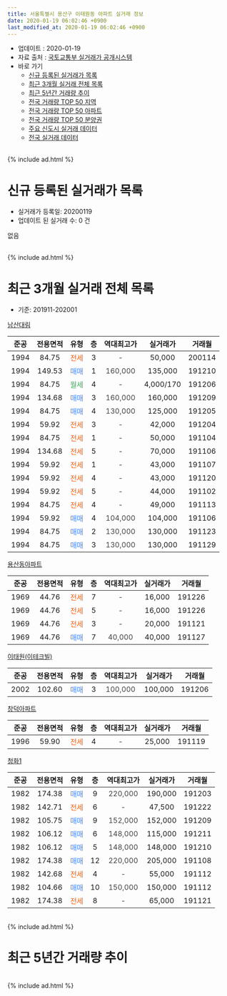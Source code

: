 ```yaml
---
title: 서울특별시 용산구 이태원동 아파트 실거래 정보
date: 2020-01-19 06:02:46 +0900
last_modified_at: 2020-01-19 06:02:46 +0900
---
```


* 업데이트 : 2020-01-19
* 자료 출처 : [국토교통부 실거래가 공개시스템](http://rt.molit.go.kr)
* 바로 가기
    * [신규 등록된 실거래가 목록](#신규-등록된-실거래가-목록)
    * [최근 3개월 실거래 전체 목록](#최근-3개월-실거래-전체-목록)
    * [최근 5년간 거래량 추이](#최근-5년간-거래량-추이)
    * [전국 거래량 TOP 50 지역](https://apt-info.github.io/apt-trade-info/최근-3개월-전국에서-가장-거래가-많이-발생한-지역)
    * [전국 거래량 TOP 50 아파트](https://apt-info.github.io/apt-trade-info/최근-3개월-전국에서-가장-거래가-많이-발생한-아파트)
    * [전국 거래량 TOP 50 분양권](https://apt-info.github.io/apt-trade-info/최근-3개월-전국에서-가장-거래가-많이-발생한-분양권)
    * [주요 신도시 실거래 데이터](https://apt-info.github.io/apt-trade-info/주요-신도시)
    * [전국 실거래 데이터](https://apt-info.github.io/apt-trade-info/전국)
<br>
{% include ad.html %}
<br>

# 신규 등록된 실거래가 목록
* 실거래가 등록일: 20200119
* 업데이트 된 실거래 수: 0 건

없음

<br>
{% include ad.html %}
<br>

# 최근 3개월 실거래 전체 목록
* 기준: 201911-202001


[남산대림](https://search.naver.com/search.naver?query=%EC%84%9C%EC%9A%B8%ED%8A%B9%EB%B3%84%EC%8B%9C+%EC%9A%A9%EC%82%B0%EA%B5%AC+%EC%9D%B4%ED%83%9C%EC%9B%90%EB%8F%99+%EB%82%A8%EC%82%B0%EB%8C%80%EB%A6%BC)

|준공|전용면적|유형|층|역대최고가|실거래가|거래월|
|:---:|:---:|:---:|:---:|:---:|:---:|:---:|
|1994|84.75|<span style="color:#ff5a00">전세</span>|3|<span style="color:#444444">-</span>|50,000|200114|
|1994|149.53|<span style="color:#4285f3">매매</span>|1|<span style="color:#444444">160,000</span>|135,000|191210|
|1994|84.75|<span style="color:#34a853">월세</span>|4|<span style="color:#444444">-</span>|4,000/170|191206|
|1994|134.68|<span style="color:#4285f3">매매</span>|3|<span style="color:#444444">160,000</span>|160,000|191209|
|1994|84.75|<span style="color:#4285f3">매매</span>|4|<span style="color:#444444">130,000</span>|125,000|191205|
|1994|59.92|<span style="color:#ff5a00">전세</span>|3|<span style="color:#444444">-</span>|42,000|191204|
|1994|84.75|<span style="color:#ff5a00">전세</span>|1|<span style="color:#444444">-</span>|50,000|191104|
|1994|134.68|<span style="color:#ff5a00">전세</span>|5|<span style="color:#444444">-</span>|70,000|191106|
|1994|59.92|<span style="color:#ff5a00">전세</span>|1|<span style="color:#444444">-</span>|43,000|191107|
|1994|59.92|<span style="color:#ff5a00">전세</span>|4|<span style="color:#444444">-</span>|43,000|191120|
|1994|59.92|<span style="color:#ff5a00">전세</span>|5|<span style="color:#444444">-</span>|44,000|191102|
|1994|84.75|<span style="color:#ff5a00">전세</span>|4|<span style="color:#444444">-</span>|49,000|191113|
|1994|59.92|<span style="color:#4285f3">매매</span>|4|<span style="color:#444444">104,000</span>|104,000|191106|
|1994|84.75|<span style="color:#4285f3">매매</span>|2|<span style="color:#444444">130,000</span>|130,000|191123|
|1994|84.75|<span style="color:#4285f3">매매</span>|3|<span style="color:#444444">130,000</span>|130,000|191129|

[용산동아파트](https://search.naver.com/search.naver?query=%EC%84%9C%EC%9A%B8%ED%8A%B9%EB%B3%84%EC%8B%9C+%EC%9A%A9%EC%82%B0%EA%B5%AC+%EC%9D%B4%ED%83%9C%EC%9B%90%EB%8F%99+%EC%9A%A9%EC%82%B0%EB%8F%99%EC%95%84%ED%8C%8C%ED%8A%B8)

|준공|전용면적|유형|층|역대최고가|실거래가|거래월|
|:---:|:---:|:---:|:---:|:---:|:---:|:---:|
|1969|44.76|<span style="color:#ff5a00">전세</span>|7|<span style="color:#444444">-</span>|16,000|191226|
|1969|44.76|<span style="color:#ff5a00">전세</span>|5|<span style="color:#444444">-</span>|16,000|191226|
|1969|44.76|<span style="color:#ff5a00">전세</span>|3|<span style="color:#444444">-</span>|20,000|191121|
|1969|44.76|<span style="color:#4285f3">매매</span>|7|<span style="color:#444444">40,000</span>|40,000|191127|

[이태원(이테크빌)](https://search.naver.com/search.naver?query=%EC%84%9C%EC%9A%B8%ED%8A%B9%EB%B3%84%EC%8B%9C+%EC%9A%A9%EC%82%B0%EA%B5%AC+%EC%9D%B4%ED%83%9C%EC%9B%90%EB%8F%99+%EC%9D%B4%ED%83%9C%EC%9B%90%28%EC%9D%B4%ED%85%8C%ED%81%AC%EB%B9%8C%29)

|준공|전용면적|유형|층|역대최고가|실거래가|거래월|
|:---:|:---:|:---:|:---:|:---:|:---:|:---:|
|2002|102.60|<span style="color:#4285f3">매매</span>|3|<span style="color:#444444">100,000</span>|100,000|191206|

[창덕아파트](https://search.naver.com/search.naver?query=%EC%84%9C%EC%9A%B8%ED%8A%B9%EB%B3%84%EC%8B%9C+%EC%9A%A9%EC%82%B0%EA%B5%AC+%EC%9D%B4%ED%83%9C%EC%9B%90%EB%8F%99+%EC%B0%BD%EB%8D%95%EC%95%84%ED%8C%8C%ED%8A%B8)

|준공|전용면적|유형|층|역대최고가|실거래가|거래월|
|:---:|:---:|:---:|:---:|:---:|:---:|:---:|
|1996|59.90|<span style="color:#ff5a00">전세</span>|4|<span style="color:#444444">-</span>|25,000|191119|

[청화1](https://search.naver.com/search.naver?query=%EC%84%9C%EC%9A%B8%ED%8A%B9%EB%B3%84%EC%8B%9C+%EC%9A%A9%EC%82%B0%EA%B5%AC+%EC%9D%B4%ED%83%9C%EC%9B%90%EB%8F%99+%EC%B2%AD%ED%99%941)

|준공|전용면적|유형|층|역대최고가|실거래가|거래월|
|:---:|:---:|:---:|:---:|:---:|:---:|:---:|
|1982|174.38|<span style="color:#4285f3">매매</span>|9|<span style="color:#444444">220,000</span>|190,000|191203|
|1982|142.71|<span style="color:#ff5a00">전세</span>|6|<span style="color:#444444">-</span>|47,500|191222|
|1982|105.75|<span style="color:#4285f3">매매</span>|9|<span style="color:#444444">152,000</span>|152,000|191209|
|1982|106.12|<span style="color:#4285f3">매매</span>|6|<span style="color:#444444">148,000</span>|115,000|191211|
|1982|106.12|<span style="color:#4285f3">매매</span>|5|<span style="color:#444444">148,000</span>|148,000|191210|
|1982|174.38|<span style="color:#4285f3">매매</span>|12|<span style="color:#444444">220,000</span>|205,000|191108|
|1982|142.68|<span style="color:#ff5a00">전세</span>|4|<span style="color:#444444">-</span>|55,000|191112|
|1982|104.66|<span style="color:#4285f3">매매</span>|10|<span style="color:#444444">150,000</span>|150,000|191112|
|1982|174.38|<span style="color:#ff5a00">전세</span>|8|<span style="color:#444444">-</span>|65,000|191121|


<br>
{% include ad.html %}
<br>

# 최근 5년간 거래량 추이


<div style="width:100%;">
    <canvas id="deal_progress" height="200"></canvas>
</div>

<script>
new Chart(document.getElementById("deal_progress"), {
    type: 'line',
    data: {
        labels: ['201501','201502','201503','201504','201505','201506','201507','201508','201509','201510','201511','201512','201601','201602','201603','201604','201605','201606','201607','201608','201609','201610','201611','201612','201701','201702','201703','201704','201705','201706','201707','201708','201709','201710','201711','201712','201801','201802','201803','201804','201805','201806','201807','201808','201809','201810','201811','201812','201901','201902','201903','201904','201905','201906','201907','201908','201909','201910','201911','201912','202001'],
        datasets: [{
            label: '매매',
            pointRadius: 1,
            data: [7, 5, 8, 9, 7, 4, 10, 6, 4, 3, 2, 1, 2, 3, 4, 7, 11, 10, 8, 11, 9, 8, 4, 2, 1, 3, 7, 7, 11, 9, 8, 2, 7, 5, 11, 8, 3, 7, 8, 3, 0, 3, 7, 6, 6, 4, 4, 3, 1, 2, 1, 3, 1, 1, 4, 3, 5, 12, 6, 8, 0],
            borderColor: "rgba(255, 201, 14, 1)",
            backgroundColor: "rgba(255, 201, 14, 0.5)",
            fill: false,
            lineTension: 0
        },{
            label: '전월세',
            pointRadius: 1,
            data: [12, 12, 12, 16, 15, 14, 13, 10, 9, 8, 7, 11, 11, 6, 9, 23, 14, 10, 7, 12, 11, 10, 10, 8, 11, 7, 16, 9, 11, 11, 8, 14, 7, 5, 8, 10, 15, 10, 14, 13, 14, 9, 9, 11, 6, 8, 10, 4, 7, 9, 5, 11, 11, 8, 11, 9, 10, 7, 10, 5, 1],
            borderColor: "rgba(0, 141, 185, 1)",
            backgroundColor: "rgba(0, 141, 185, 0.5)",
            fill: false,
            lineTension: 0
        }
        ]
    },
    options: {
        responsive: true,
        title: {
            display: false
        },
        tooltips: {
            mode: 'index',
            intersect: false
        },
        hover: {
            mode: 'nearest',
            intersect: true
        },
        scales: {
            xAxes: [{
                display: true,
                scaleLabel: {
                    display: true,
                    labelString: '년/월'
                }
            }],
            yAxes: [{
                display: true,
                ticks: {
                    suggestedMin: 0,
                },
                scaleLabel: {
                    display: true,
                    labelString: '실거래 수'
                }
            }]
        }
    }
});

</script>


<br>
{% include ad.html %}
<br>

